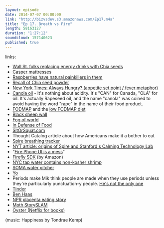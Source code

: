 ```yaml
---
layout: episode
date: 2014-07-07 00:00:00
link: "http://bizvsdev.s3.amazonaws.com/Ep17.m4a"
title: "Ep 17. Breath vs Fire"
length: 58163127
duration: "1:27:12"
soundcloud: 157140623
published: true
---
```


links:

- [Wall St. folks replacing energy drinks with Chia seeds](http://www.businessweek.com/articles/2012-05-24/chia-seeds-wall-streets-stimulant-of-choice)
- [Casper mattresses](https://caspersleep.com)
- [Raspberries have natural painkillers in them](http://docakilah.wordpress.com/2011/12/08/13-foods-that-fight-pain/)
- [Recall of Chia seed powder](http://www.foodsafetynews.com/2014/07/chia-powder-recalls/#.U7qiihaWvCw)
- [New York Times: Always Hungry? (appetite set point / fever metaphor)](http://www.nytimes.com/2014/05/18/opinion/sunday/always-hungry-heres-why.html?_r=0)
- [Canola oil](http://en.wikipedia.org/wiki/Canola) - It's nothing about acidity. It's "CAN" for Canada, "OLA" for oil. It's actually Rapeseed oil, and the name "canola" was coined to avoid having the word "rape" in the name of their food product.
- [FODMAP](http://en.wikipedia.org/wiki/FODMAP) and the [low FODMAP diet](http://stanfordhospital.org/digestivehealth/nutrition/DH-Low-FODMAP-Diet-Handout.pdf)
- [Black sheep wall](http://starcraft.wikia.com/wiki/List_of_single_player_cheats)
- [Fog of world](http://en.fogofworld.com)
- [In Defense of Food](http://michaelpollan.com/books/in-defense-of-food/)
- [SitOrSquat.com](https://www.sitorsquat.com)
- Thought Catalog article about how Americans make it a bother to eat
- [Spire breathing tracker](https://spire.io)
- [NYT article: origins of Spire and Stanford's Calming Technology Lab](http://www.nytimes.com/2012/07/20/education/edlife/students-at-stanford-work-on-apps-that-alleviate-stress.html?_r=0)
- “[Fire Phone UI is a mess](https://twitter.com/joshuatopolsky/status/479330755987124224)”
- [Firefly SDK](https://developer.amazon.com/public/solutions/devices/fire-phone/docs/understanding-firefly) (by Amazon)
- [NYC tap water contains non-kosher shrimp](http://newsfeed.time.com/2010/08/31/drink-up-nyc-meet-the-tiny-crustaceans-not-kosher-in-your-tap-water/)
- [SOMA water pitcher](https://www.drinksoma.com/product-promotions)
- [Yo](http://www.justyo.co)
- Periods make Mik think people are made when they use periods unless they're particularly punctuation-y people. [He's not the only one](http://www.newrepublic.com/article/115726/period-our-simplest-punctuation-mark-has-become-sign-anger)
- [Tinder](http://www.gotinder.com)
- [Ben Haas](https://twitter.com/delohaas)
- [NPR placenta eating story](http://themoth.org/posts/stories/the-placenta-monologue)
- [Moth StorySLAM](http://themoth.org/about/programs/the-moth-storyslam)
- [Oyster (Netflix for books)](https://www.oysterbooks.com)


(music: Happiness by Tondrae Kemp)
